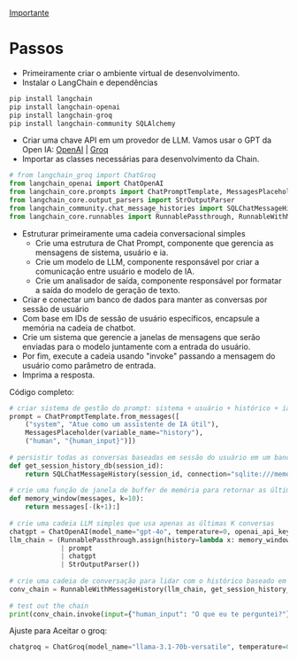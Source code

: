 [Importante](https://www.analyticsvidhya.com/blog/2024/06/langchain-expression-language/)
# Passos

- Primeiramente criar o ambiente virtual de desenvolvimento.
- Instalar o LangChain e dependências

```python
pip install langchain
pip install langchain-openai
pip install langchain-groq
pip install langchain-community SQLAlchemy

```

- Criar uma chave API em um provedor de LLM. Vamos usar o GPT da Open IA: [OpenAI](https://platform.openai.com/api-keys) | [Groq](https://console.groq.com/keys)
- Importar as classes necessárias para desenvolvimento da Chain.

```python
# from langchain_groq import ChatGroq  
from langchain_openai import ChatOpenAI  
from langchain_core.prompts import ChatPromptTemplate, MessagesPlaceholder  
from langchain_core.output_parsers import StrOutputParser  
from langchain_community.chat_message_histories import SQLChatMessageHistory  
from langchain_core.runnables import RunnablePassthrough, RunnableWithMessageHistory
```

- Estruturar primeiramente uma cadeia conversacional simples
	- Crie uma estrutura de Chat Prompt, componente que gerencia as mensagens de sistema, usuário e ia.
	- Crie um modelo de LLM, componente responsável por criar a comunicação entre usuário e modelo de IA.
	- Crie um analisador de saída, componente responsável por formatar a saída do modelo de geração de texto.
- Criar e conectar um banco de dados para manter as conversas por sessão de usuário
- Com base em IDs de sessão de usuário específicos, encapsule a memória na cadeia de chatbot.
- Crie um sistema que gerencie a janelas de mensagens que serão enviadas para o modelo juntamente com a entrada do usuário.
- Por fim, execute a cadeia usando "invoke" passando a mensagem do usuário como parâmetro de entrada.
- Imprima a resposta.

Código completo:

```python
# criar sistema de gestão do prompt: sistema + usuário + histórico + ia  
prompt = ChatPromptTemplate.from_messages([  
    ("system", "Atue como um assistente de IA útil"),  
    MessagesPlaceholder(variable_name="history"),  
    ("human", "{human_input}")])  
  
# persistir todas as conversas baseadas em sessão do usuário em um banco de dados SQL  
def get_session_history_db(session_id):  
    return SQLChatMessageHistory(session_id, connection="sqlite:///memory.db")  
  
# crie uma função de janela de buffer de memória para retornar as últimas K conversas  
def memory_window(messages, k=10):  
    return messages[-(k+1):]  
  
# crie uma cadeia LLM simples que usa apenas as últimas K conversas  
chatgpt = ChatOpenAI(model_name="gpt-4o", temperature=0, openai_api_key="API_AQUI")  
llm_chain = (RunnablePassthrough.assign(history=lambda x: memory_window(x["history"]))  
             | prompt  
             | chatgpt  
             | StrOutputParser())  
  
# crie uma cadeia de conversação para lidar com o histórico baseado em sessão.  
conv_chain = RunnableWithMessageHistory(llm_chain, get_session_history_db, input_messages_key="human_input", history_messages_key="history")  
  
# test out the chain  
print(conv_chain.invoke(input={"human_input": "O que eu te perguntei?"}, config={'configurable': { 'session_id': "ID_USUARIO"}}))
```

Ajuste para Aceitar o groq:
```python
chatgroq = ChatGroq(model_name="llama-3.1-70b-versatile", temperature=0, groq_api_key="API_KEY_AQUI")
```